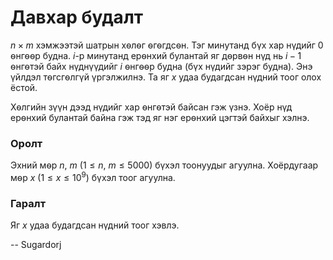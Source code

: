 Давхар будалт
=============
$n × m$ хэмжээтэй шатрын хѳлѳг ѳгѳгдсѳн. Тэг минутанд бүх хар нүдийг $0$ ѳнгѳѳр
будна. $i$-р минутанд ерѳнхий булантай яг дѳрвѳн нүд нь $i-1$ ѳнгѳтэй байх
нүднүүдийг $i$ ѳнгѳѳр будна (бүх нүдийг зэрэг будна). Энэ үйлдэл тѳгсгѳлгүй
үргэлжилнэ. Та яг $x$ удаа будагдсан нүдний тоог олох ёстой.

Хѳлгийн зүүн дээд нүдийг хар ѳнгѳтэй байсан гэж үзнэ. Хоёр нүд ерѳнхий булантай
байна гэж тэд яг нэг ерѳнхий цэгтэй байхыг хэлнэ.


### Оролт
Эхний мѳр $n$, $m$ ($1 ≤ n$, $m ≤ 5000$) бүхэл тоонуудыг агуулна. Хоёрдугаар мѳр $x$
($1 ≤ x ≤ 10^9$) бүхэл тоог агуулна.


### Гаралт
Яг $x$ удаа будагдсан нүдний тоог хэвлэ.

-- Sugardorj
